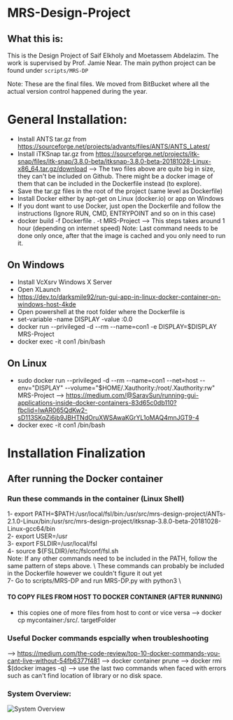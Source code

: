 # MRS-Design-Project

## What this is:

This is the Design Project of Saif Elkholy and Moetassem Abdelazim. The work is supervised by Prof. Jamie Near.
The main python project can be found under `scripts/MRS-DP`

Note: These are the final files. We moved from BitBucket where all the actual version control happened during the year.

# General Installation:
- Install ANTS tar.gz from https://sourceforge.net/projects/advants/files/ANTS/ANTS_Latest/
- Install iTKSnap tar.gz from https://sourceforge.net/projects/itk-snap/files/itk-snap/3.8.0-beta/itksnap-3.8.0-beta-20181028-Linux-x86_64.tar.gz/download
 --> The two files above are quite big in size, they can't be included on Github. There might be a docker image of them that can be included in the Dockerfile instead (to explore).
- Save the tar.gz files in the root of the project (same level as Dockerfile)
- Install Docker either by apt-get on Linux (docker.io) or app on Windows  
- If you dont want to use Docker, just open the Dockerfile and follow the instructions (Ignore RUN, CMD, ENTRYPOINT and so on in this case)
- docker build -f Dockerfile . -t MRS-Project --> This steps takes around 1 hour (depending on internet speed)
Note: Last command needs to be done only once, after that the image is cached and you only need to run it.

## On Windows
- Install  VcXsrv Windows X Server
- Open XLaunch
- https://dev.to/darksmile92/run-gui-app-in-linux-docker-container-on-windows-host-4kde
- Open powershell at the root folder where the Dockerfile is
- set-variable -name DISPLAY -value <YOUR-IP>:0.0
- docker run --privileged -d --rm --name=con1 -e DISPLAY=$DISPLAY MRS-Project
- docker exec -it con1 /bin/bash

## On Linux
- sudo docker run --privileged -d --rm --name=con1 --net=host --env="DISPLAY" --volume="$HOME/.Xauthority:/root/.Xauthority:rw" MRS-Project
--> https://medium.com/@SaravSun/running-gui-applications-inside-docker-containers-83d65c0db110?fbclid=IwAR065QdKw2-sD113SKqZi6jb9JBHTNdOruXWSAwaKGrYL1oMAQ4mnJGT9-4
- docker exec -it con1 /bin/bash

# Installation Finalization
## After running the Docker container
### Run these commands in the container (Linux Shell)
1- export PATH=$PATH:/usr/local/fsl/bin:/usr/src/mrs-design-project/ANTs-2.1.0-Linux/bin:/usr/src/mrs-design-project/itksnap-3.8.0-beta-20181028-Linux-gcc64/bin \
2- export USER=/usr \
3- export FSLDIR=/usr/local/fsl \
4- source ${FSLDIR}/etc/fslconf/fsl.sh \
Note: If any other commands need to be included in the PATH, follow the same pattern of steps above. \ These commands can probably be included in the Dockerfile however we couldn't figure it out yet \
7- Go to scripts/MRS-DP and run MRS-DP.py with python3 \

#### TO COPY FILES FROM HOST TO DOCKER CONTAINER (AFTER RUNNING)
- this copies one of more files from host to cont or vice versa
--> docker cp mycontainer:/src/. targetFolder

### Useful Docker commands espcially when troubleshooting
--> https://medium.com/the-code-review/top-10-docker-commands-you-cant-live-without-54fb6377f481
--> docker container prune
--> docker rmi $(docker images -q)
--> use the last two commands when faced with errors such as can't find location of library or no disk space.

### System Overview:

![System Overview](https://bitbucket.org/selkholy/mrs-design-project/raw/6c892c5c5a9e8e546891f546bf54200a70894084/Diagrams/mrs-design-python-project.jpg)
